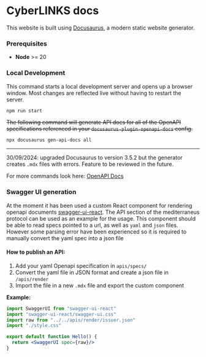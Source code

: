# CyberLINKS docs

This website is built using [Docusaurus](https://docusaurus.io/), a modern static website generator.
### Prerequisites
- **Node** >= 20
### Local Development

This command starts a local development server and opens up a browser window. Most changes are reflected live without having to restart the server.

```bash
npm run start
```

~~The following command will generate API docs for all of the OpenAPI specifications referenced in your `docusaurus-plugin-openapi-docs` config.~~
```bash
npx docusaurus gen-api-docs all
```
---
30/09/2024: upgraded Docusaurus to version 3.5.2 but the generator creates `.mdx` files with errors. Feature to be reviewed in the future.


For more commands look here: [OpenAPI Docs](https://docusaurus-openapi.tryingpan.dev/#generating-openapi-docs)

### Swagger UI generation
At the moment it has been used a custom React component for rendering openapi documents [swagger-ui-react](https://www.npmjs.com/package/swagger-ui-react).
The API section of the mediterraneus protocol can be used as an example for the usage.
This component should be able to read specs pointed to a url, as well as `yaml` and `json` files. However some parsing error have been experienced so it is required to manually convert the yaml spec into a json file
#### How to publish an API:
1. Add your yaml Openapi specification in `apis/specs/`
2. Convert the yaml file in JSON format and create a json file in `/apis/render`
3. Import the file in a new `.mdx` file and export the custom component

**Example:**
```jsx
import SwaggerUI from "swagger-ui-react"
import "swagger-ui-react/swagger-ui.css"
import raw from "../../apis/render/issuer.json"
import "./style.css"

export default function Hello() {
  return <SwaggerUI spec={raw}/>
}
```